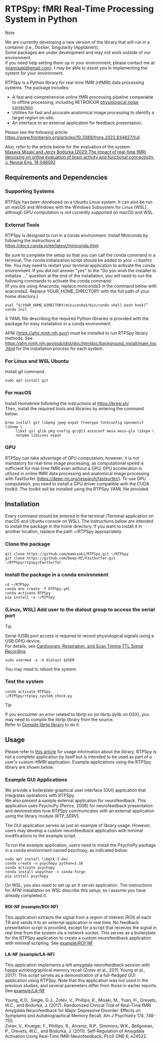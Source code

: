 # RTPSpy: fMRI Real-Time Processing System in Python

> [!NOTE]
> We are currently developing a new version of the library that will run in a container (i.e., Docker, Singularity (Apptainer)).  
> Some packages are under development and may not work outside of our environment.  
> If you need help setting them up in your environment, please contact me at (mamisaki@gmail.com). I may be able to assist you in implementing the system for your environment.

RTPSpy is a Python library for real-time fMRI (rtfMRI) data processing systems.
The package includes:
* A fast and comprehensive online fMRI processing pipeline comparable to offline processing, including RETROICOR [physiological noise correction](./PhysioRecording.md).  
* Utilities for fast and accurate anatomical image processing to identify a target region on-site.
* An interface to an external application for feedback presentation.

Please see the following article:
https://www.frontiersin.org/articles/10.3389/fnins.2022.834827/full

Also, refer to the article below for the evaluation of the system:  
[Masaya Misaki and Jerzy Bodurka (2021) The impact of real-time fMRI denoising on online evaluation of brain activity and functional connectivity. J. Neural Eng. 18 046092](https://iopscience.iop.org/article/10.1088/1741-2552/ac0b33)

## Requirements and Dependencies
### Supporting Systems
RTPSpy has been developed on a Ubuntu Linux system. It can also be run on macOS and Windows with the Windows Subsystem for Linux (WSL), although GPU computation is not currently supported on macOS and WSL.

### External Tools
RTPSpy is designed to run in a conda environment. Install Miniconda by following the instructions at  
https://docs.conda.io/en/latest/miniconda.html

Be sure to complete the setup so that you can call the conda command in a terminal.
The conda initialization script should be added to your ~/.bashrc file. You may need to restart your terminal application to activate the conda environment.
If you did not answer "yes" to the "Do you wish the installer to initialize ..." question at the end of the installation, you will need to run the following commands to activate the conda command:  
(If you are using Anaconda, replace miniconda3 in the command below with anaconda3. Replace YOUR_HOME_DIRECTORY with the full path of your home directory.)  
```
eval “$(YOUR_HOME_DIRECTORY/miniconda3/bin/conda shell.bash hook)” 
conda init
```

A YAML file describing the required Python libraries is provided with the package for easy installation in a conda environment.  

AFNI (https://afni.nimh.nih.gov/) must be installed to run RTPSpy library methods. See https://afni.nimh.nih.gov/pub/dist/doc/htmldoc/background_install/main_toc.html for the installation process for each system.


### For Linux and WSL Ubuntu
Install git command.  
```
sudo apt install git
```

### For macOS  
Install Homebrew following the instructions at https://brew.sh/  
Then, install the required tools and libraries by entering the command below:
```
brew install git libpng jpeg expat freetype fontconfig openmotif libomp \
     libxt gsl glib pkg-config gcc@13 autoconf mesa mesa-glu libxpm \
     netpbm libiconv expat
```

### GPU
RTPSpy can take advantage of GPU computation; however, it is not mandatory for real-time image processing, as computational speed is sufficient for real-time fMRI even without a GPU. GPU acceleration is utilized in online fMRI data processing and anatomical image processing with FastSurfer (https://deep-mi.org/research/fastsurfer/).
To use GPU computation, you need to install a GPU driver compatible with the CUDA toolkit. The toolkit will be installed using the RTPSpy YAML file provided.  

## Installation
Every command should be entered in the terminal (Terminal application on macOS and Ubuntu console on WSL).
The instructions below are intended to install the package in the home directory. If you want to install it in another location, replace the path ~/RTPSpy appropriately.  

### Clone the package  
```
git clone https://github.com/mamisaki/RTPSpy.git ~/RTPSpy
git clone https://github.com/Deep-MI/FastSurfer.git ~/RTPSpy/rtpspy/FastSurfer
```

### Install the package in a conda environment
```
cd ~/RTPSpy
conda env create -f RTPSpy.yml
conda activate RTPSpy
pip install -e ~/RTPSpy
```

### (Linux, WSL) Add user to the dialout group to access the serial port
> [!TIP]
> Serial (USB) port access is required to record physiological signals using a USB GPIO device.  
> For details, see [Cardiogram, Respiration, and Scan Timing TTL Signal Recording](./PhysioRecording.md).   
```
sudo usermod -a -G dialout $USER
```

You may need to reboot the system.  

### Test the system
```
conda activate RTPSpy
~/RTPSpy/rtpspy_system_check.py
```
> [!TIP]
> If you encounter an error related to librtp.so (or librtp.dylib on OSX), you may need to compile the librtp library from the source.  
> Refer to [Compile librtp library](./Compilelibrtp.md) to do it.

## Usage
Please refer to [this article](https://www.frontiersin.org/articles/10.3389/fnins.2022.834827/full) for usage information about the library.
RTPSpy is not a complete application by itself but is intended to be used as part of a user's custom rtfMRI application.
Example applications using the RTPSpy library are shown below.

### Example GUI Applications
We provide a boilerplate graphical user interface (GUI) application that integrates operations with RTPSpy.  
We also present a sample external application for neurofeedback. This application uses PsychoPy (Peirce, 2008) for neurofeedback presentation and demonstrates how RTPSpy communicates with an external application using the library module (RTP_SERV).

The GUI application serves as just an example of library usage. However, users may develop a custom neurofeedback application with minimal modifications to the example script.

To run the example application, users need to install the PsychoPy package in a conda environment named psychopy, as indicated below:
```
sudo apt install libgtk-3-dev
conda create -n psychopy python=3.10
conda activate psychopy
conda install wxpython -c conda-forge
pip install psychopy
```

On WSL, you also need to set up an X server application. The instructions for AFNI installation on WSL describe this setup, so I assume you have already completed it.

#### ROI-NF (example/ROI-NF)
This application extracts the signal from a region of interest (ROI) at each TR and sends it to an external application in real time. No feedback presentation script is provided, except for a script that receives the signal in real time from the system via a network socket. This serves as a boilerplate for the RTPSpy application to create a custom neurofeedback application with minimal scripting.
See [example/ROI-NF](example/ROI-NF#readme)

#### LA-NF (example/LA-NF)
This application implements a left amygdala neurofeedback session with happy autobiographical memory recall (Zotev et al., 2011; Young et al., 2017). This script serves as a demonstration of a full-fledged GUI application using RTPSpy. Note that this application was not used in the previous studies, and several parameters differ from those in earlier reports.  
See [example/LA-NF](example/LA-NF#readme)

Young, K.D., Siegle, G.J., Zotev, V., Phillips, R., Misaki, M., Yuan, H., Drevets, W.C., and Bodurka, J. (2017). Randomized Clinical Trial of Real-Time fMRI Amygdala Neurofeedback for Major Depressive Disorder: Effects on Symptoms and Autobiographical Memory Recall. Am J Psychiatry 174, 748-755.  
Zotev, V., Krueger, F., Phillips, R., Alvarez, R.P., Simmons, W.K., Bellgowan, P., Drevets, W.C., and Bodurka, J. (2011). Self-Regulation of Amygdala Activation Using Real-Time fMRI Neurofeedback. PLoS ONE 6, e24522.

